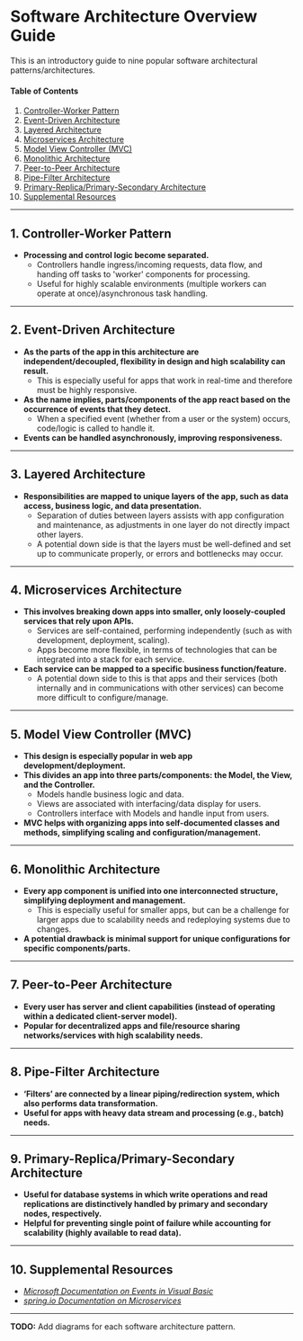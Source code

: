 # Software Architecture Overview Guide
This is an introductory guide to nine popular software architectural patterns/architectures.
  
#### Table of Contents
  
1. [Controller-Worker Pattern](#cwp)
2. [Event-Driven Architecture](#eda)
3. [Layered Architecture](#layered)
4. [Microservices Architecture](#microservices)
5. [Model View Controller (MVC)](#mvc)
6. [Monolithic Architecture](#monolithic)
7. [Peer-to-Peer Architecture](#p2p)
8. [Pipe-Filter Architecture](#pipe-filter)
9. [Primary-Replica/Primary-Secondary Architecture](#replica)
10. [Supplemental Resources](#supplemental)
  
<hr />
  
## 1. <a name="cwp">Controller-Worker Pattern</a>
  + **Processing and control logic become separated.**
    - Controllers handle ingress/incoming requests, data flow, and handing off tasks to 'worker' components for processing.
    - Useful for highly scalable environments (multiple workers can operate at once)/asynchronous task handling.
  
<hr />
  
## 2. <a name="eda">Event-Driven Architecture</a>
  + **As the parts of the app in this architecture are independent/decoupled, flexibility in design and high scalability can result.**
    - This is especially useful for apps that work in real-time and therefore must be highly responsive.
  + **As the name implies, parts/components of the app react based on the occurrence of events that they detect.**
    - When a specified event (whether from a user or the system) occurs, code/logic is called to handle it.
  + **Events can be handled asynchronously, improving responsiveness.**
  
<hr />
  
## 3. <a name="layered">Layered Architecture</a>
  + **Responsibilities are mapped to unique layers of the app, such as data access, business logic, and data presentation.**
    - Separation of duties between layers assists with app configuration and maintenance, as adjustments in one layer do not directly impact other layers.
    - A potential down side is that the layers must be well-defined and set up to communicate properly, or errors and bottlenecks may occur.
  
<hr />
  
## 4. <a name="microservices">Microservices Architecture</a>   
  + **This involves breaking down apps into smaller, only loosely-coupled services that rely upon APIs.**
    - Services are self-contained, performing independently (such as with development, deployment, scaling).
    - Apps become more flexible, in terms of technologies that can be integrated into a stack for each service. 
  + **Each service can be mapped to a specific business function/feature.**
    - A potential down side to this is that apps and their services (both internally and in communications with other services) can become more difficult to configure/manage.
  
<hr />
  
## 5. <a name="mvc">Model View Controller (MVC)</a>   
  + **This design is especially popular in web app development/deployment.**
  + **This divides an app into three parts/components: the Model, the View, and the Controller.**
    - Models handle business logic and data.
    - Views are associated with interfacing/data display for users.
    - Controllers interface with Models and handle input from users.
  + **MVC helps with organizing apps into self-documented classes and methods, simplifying scaling and configuration/management.** 
  
<hr />
  
## 6. <a name="monolithic">Monolithic Architecture</a>   
  + **Every app component is unified into one interconnected structure, simplifying deployment and management.**
    - This is especially useful for smaller apps, but can be a challenge for larger apps due to scalability needs and redeploying systems due to changes.
  + **A potential drawback is minimal support for unique configurations for specific components/parts.**
  
<hr />
  
## 7. <a name="p2p">Peer-to-Peer Architecture</a>
  + **Every user has server and client capabilities (instead of operating within a dedicated client-server model).**
  + **Popular for decentralized apps and file/resource sharing networks/services with high scalability needs.**
  
<hr />
  
## 8. <a name="pipe-filter">Pipe-Filter Architecture</a>
  + **‘Filters’ are connected by a linear piping/redirection system, which also performs data transformation.**
  + **Useful for apps with heavy data stream and processing (e.g., batch) needs.**
  
<hr />
  
## 9. <a name="replica">Primary-Replica/Primary-Secondary Architecture</a>    
  + **Useful for database systems in which write operations and read replications are distinctively handled by primary and secondary nodes, respectively.**
  + **Helpful for preventing single point of failure while accounting for scalability (highly available to read data).**
  
<hr />

## 10. <a name="supplemental">Supplemental Resources</a>
* *[Microsoft Documentation on Events in Visual Basic](https://learn.microsoft.com/en-us/dotnet/visual-basic/programming-guide/language-features/events/)*
* *[spring.io Documentation on Microservices](https://spring.io/microservices)*
  
<hr />
  
**TODO:** Add diagrams for each software architecture pattern.  
